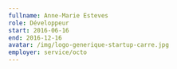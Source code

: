 ```yaml
---
fullname: Anne-Marie Esteves
role: Développeur
start: 2016-06-16
end: 2016-12-16
avatar: /img/logo-generique-startup-carre.jpg
employer: service/octo
---
```

